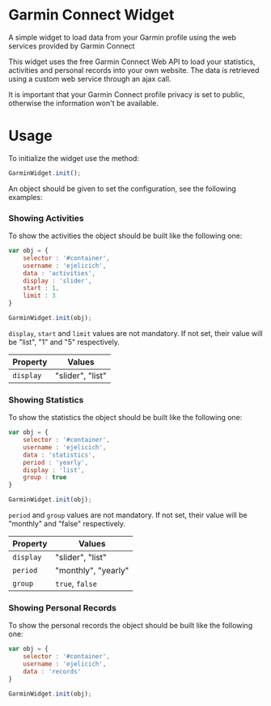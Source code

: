 # Garmin Connect Widget
A simple widget to load data from your Garmin profile using the web services provided by Garmin Connect

This widget uses the free Garmin Connect Web API to load your statistics, activities and personal records into your own website. The data is retrieved using a custom web service through an ajax call.

It is important that your Garmin Connect profile privacy is set to public, otherwise the information won't be available.

# Usage
To initialize the widget use the method:
``` javascript
GarminWidget.init();
```
An object should be given to set the configuration, see the following examples:

### Showing Activities
To show the activities the object should be built like the following one:
``` javascript
var obj = {
	selector : '#container',
	username : 'ejelicich',
	data : 'activities',
	display : 'slider',
	start : 1,
	limit : 3
}

GarminWidget.init(obj);
```
`display`, `start` and `limit` values are not mandatory. If not set, their value will be "list", "1" and "5" respectively.

| Property               | Values             |
|------------------------|--------------------|
| `display`              | "slider", "list"   |


### Showing Statistics
To show the statistics the object should be built like the following one:
``` javascript
var obj = {
	selector : '#container',
	username : 'ejelicich',
	data : 'statistics',
	period : 'yearly',
	display : 'list',
	group : true
}

GarminWidget.init(obj);
```
`period` and `group` values are not mandatory. If not set, their value will be "monthly" and "false" respectively.

| Property               | Values             |
|------------------------|--------------------|
| `display`              | "slider", "list"   |
| `period`               | "monthly", "yearly"|
| `group`                | `true`, `false`    |

### Showing Personal Records
To show the personal records the object should be built like the following one:
``` javascript
var obj = {
	selector : '#container',
	username : 'ejelicich',
	data : 'records'
}

GarminWidget.init(obj);
```


